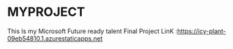 # MYPROJECT
This Is my Microsoft Future ready talent Final Project LinK :https://icy-plant-09eb54810.1.azurestaticapps.net
